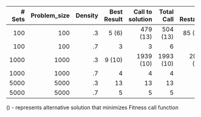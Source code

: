 |# Sets |Problem_size|Density|Best Result|Call to solution|Total Call| # Restart| # Steps
|-----------: |-----------: |-----------: |-----------: |-----------: |-----------: |-----------: |-----------: |
|100 |100 |.3 |5 (6)|479 (13) |504 (13)|85 (2)|4 (5)|
|100 |100 |.7 |3 |3 |6 |2 |2 |
|1000 |1000 |.3 |9 (10) |1939 (10) |1993 (10) |200 (1) |10 (9)|
|1000 |1000 |.7 |4 |4 |4 |1 |8|
|5000 |5000 |.3 |13 |13 |13 |1 |15|
|5000 |5000 |.7 |5 |5 |5 |1 |15|


() - represents alternative solution that minimizes Fitness call function

